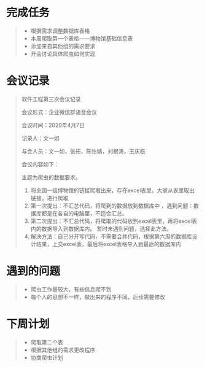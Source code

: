 # 完成任务

> * 根据需求调整数据库表格
> * 本周爬取第一个表格——博物馆基础信息表
> * 添加来自其他组的需求要求
> * 开会讨论具体爬虫如何实现

# 会议记录

> 软件工程第三次会议记录
>
> 会议形式：企业微信群语音会议
>
> 会议时间：2020年4月7日
>
> 记录人：文一如
>
> 与会人员：文一如，张拓，陈怡婧，刘根涛，王庆临
>
> 会议内容如下：
>
> 主题为爬虫的数据要求。
>
> 1. 将全国一级博物馆的链接爬取出来，存在excel表里，大家从表里取出链接，进行爬取
> 2. 第一次提出：不汇总代码，将爬到的数据放到数据库中 ，遇到问题：数据库都是在各自的电脑里，不适合汇总。
> 3. 第二次提出：不汇总代码，将爬取的代码放到excel表里，再将excel表内的数据导入到数据库内。 暂时未遇到问题，选择此方法。
> 4. 解决方法：自己分开写代码，不需要合并代码，根据第六周的数据库设计结果，上交excel表，最后将excel表格导入到最后的数据库内

# 遇到的问题

> * 爬虫工作量较大，有些信息爬不到
> * 每个人的思想不一样，做出来的程序不同，后续需要修改

# 下周计划

> * 爬取第二个表
> * 根据其他组的需求更改程序
> * 协商爬虫计划